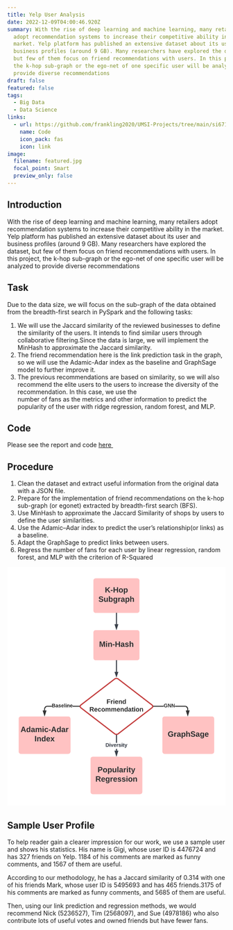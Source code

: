 ```yaml
---
title: Yelp User Analysis
date: 2022-12-09T04:00:46.920Z
summary: With the rise of deep learning and machine learning, many retailers
  adopt recommendation systems to increase their competitive ability in the
  market. Yelp platform has published an extensive dataset about its user and
  business profiles (around 9 GB). Many researchers have explored the dataset,
  but few of them focus on friend recommendations with users. In this project,
  the k-hop sub-graph or the ego-net of one specific user will be analyzed to
  provide diverse recommendations
draft: false
featured: false
tags:
  - Big Data
  - Data Science
links:
  - url: https://github.com/frankling2020/UMSI-Projects/tree/main/si671prj
    name: Code
    icon_pack: fas
    icon: link
image:
  filename: featured.jpg
  focal_point: Smart
  preview_only: false
---
```

## Introduction

With the rise of deep learning and machine learning, many retailers adopt recommendation systems to increase their competitive ability in the market. Yelp platform has published an extensive dataset about its user and business profiles (around 9 GB). Many researchers have explored the dataset, but few of them focus on friend recommendations with users. In this project, the k-hop sub-graph or the ego-net of one specific user will be analyzed to provide diverse recommendations

## Task

Due to the data size, we will focus on the sub-graph of the data obtained from the breadth-first search in PySpark and the following tasks:

1. We will use the Jaccard similarity of the reviewed businesses to define the similarity of the users. It intends to find similar users through collaborative filtering.Since the data is large, we will implement the MinHash to approximate the Jaccard similarity.
2. The friend recommendation here is the link prediction task in the graph, so we will use the Adamic-Adar index as the baseline and GraphSage model to further improve it.
3. The previous recommendations are based on similarity, so we will also recommend the elite users to the users to increase the diversity of the recommendation. In this case, we use the\
   number of fans as the metrics and other information to predict the popularity of the user with ridge regression, random forest, and MLP.

## Code

Please see the report and code [here ](https://github.com/frankling2020/UMSI-Projects/tree/main/si671prj)

## Procedure

1. Clean the dataset and extract useful information from the original data with a JSON file.
2. Prepare for the implementation of friend recommendations on the k-hop sub-graph (or egonet) extracted by breadth-first search (BFS).
3. Use MinHash to approximate the Jaccard Similarity of shops by users to define the user similarities.
4. Use the Adamic–Adar index to predict the user’s relationship(or links) as a baseline.
5. Adapt the GraphSage to predict links between users.
6. Regress the number of fans for each user by linear regression, random forest, and MLP with the criterion of R-Squared

![img](yelp-flowchart.png)

## Sample User Profile

To help reader gain a clearer impression for our work, we use a sample user and shows his statistics. His name is Gigi, whose user ID is 4476724 and has 327 friends on Yelp. 1184 of his comments are marked as funny comments, and 1567 of them are useful.

According to our methodology, he has a Jaccard similarity of 0.314 with one of his friends Mark, whose user ID is 5495693 and has 465 friends.3175 of his comments are marked as funny comments, and 5685 of them are useful.

Then, using our link prediction and regression methods, we would recommend Nick (5236527), Tim (2568097), and Sue (4978186) who also contribute lots of useful votes and owned friends but have fewer fans.
